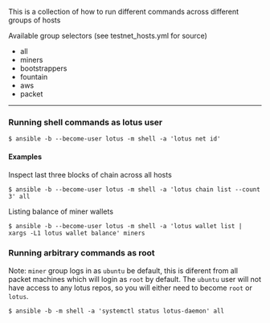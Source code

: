 This is a collection of how to run different commands across different groups of hosts

Available group selectors (see testnet_hosts.yml for source)
- all
- miners
- bootstrappers
- fountain
- aws
- packet

-----------------------

### Running shell commands as lotus user

```
$ ansible -b --become-user lotus -m shell -a 'lotus net id'
```

#### Examples

Inspect last three blocks of chain across all hosts
```
$ ansible -b --become-user lotus -m shell -a 'lotus chain list --count 3' all
```

Listing balance of miner wallets
```
$ ansible -b --become-user lotus -m shell -a 'lotus wallet list | xargs -L1 lotus wallet balance' miners
```

### Running arbitrary commands as root

Note: `miner` group logs in as `ubuntu` be default, this is diferent from all packet machines
which will login as `root` by default. The `ubuntu` user will not have access to any lotus
repos, so you will either need to become `root` or `lotus`.

```
$ ansible -b -m shell -a 'systemctl status lotus-daemon' all
```
